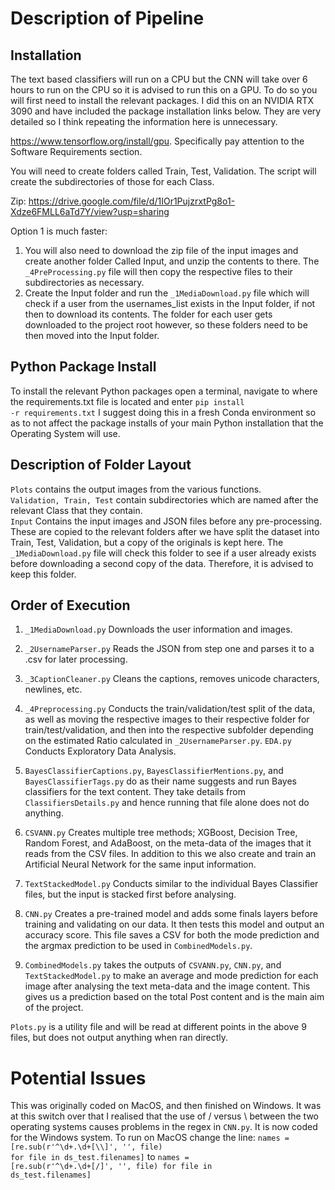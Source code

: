 # Description of Pipeline

## Installation
The text based classifiers will run on a CPU but the CNN will take over 6 hours to run on the CPU
so it is advised to run this on a GPU. To do so you will first need to install the relevant packages.
I did this on an NVIDIA RTX 3090 and have included the package installation links below. They are very detailed so
I think repeating the information here is unnecessary.

https://www.tensorflow.org/install/gpu.
Specifically pay attention to the Software Requirements section.

You will need to create folders called Train, Test, Validation. The script will create the subdirectories of those for each Class.

Zip: https://drive.google.com/file/d/1IOr1PujzrxtPg8o1-Xdze6FMLL6aTd7Y/view?usp=sharing

Option 1 is much faster:
1. You will also need to download the zip file of the input images and create another folder Called Input, and unzip the contents to there.
   The <code>_4PreProcessing.py</code> file will then copy the respective files to their subdirectories as necessary.
2. Create the Input folder and run the <code>_1MediaDownload.py</code> file which will check if a user from the usernames_list exists in the Input folder, if not then
to download its contents. The folder for each user gets downloaded to the project root however, so these folders need to be then moved into the Input folder.

## Python Package Install
To install the relevant Python packages open a terminal, navigate to where the requirements.txt file is located
and enter <code>pip install -r requirements.txt</code> I suggest doing this in a fresh Conda environment so as to not affect the
package installs of your main Python installation that the Operating System will use.

## Description of Folder Layout
<code>Plots</code> contains the output images from the various functions.<br>
<code>Validation, Train, Test</code> contain subdirectories which are named after the relevant Class
that they contain.<br>
<code>Input</code> Contains the input images and JSON files before any pre-processing.
These are copied to the relevant folders after we have split the dataset into Train, Test, Validation, but a copy of
the originals is kept here. The <code>_1MediaDownload.py</code> file will check this folder
to see if a user already exists before downloading a second copy of the data. Therefore, it is advised to keep this folder.<br>

## Order of Execution
1. <code>_1MediaDownload.py</code> Downloads the user information and images.
2. <code>_2UsernameParser.py</code> Reads the JSON from step one and parses it to a .csv for later processing.
3. <code>_3CaptionCleaner.py</code> Cleans the captions, removes unicode characters, newlines, etc.
4. <code>_4Preprocessing.py</code> Conducts the train/validation/test split of the data, as well as moving the respective images
to their respective folder for train/test/validation, and then into the respective subfolder depending on the estimated Ratio
   calculated in <code>_2UsernameParser.py</code>. <code>EDA.py</code> Conducts Exploratory Data Analysis.
   
5. <code>BayesClassifierCaptions.py</code>, <code>BayesClassifierMentions.py</code>, and <code>BayesClassifierTags.py</code> 
   do as their name suggests and run Bayes classifiers for the text content. They take details from <code>ClassifiersDetails.py</code>
   and hence running that file alone does not do anything.
   
6. <code>CSVANN.py</code> Creates multiple tree methods; XGBoost, Decision Tree, Random Forest, and AdaBoost, on the meta-data
of the images that it reads from the CSV files. In addition to this we also create and train an Artificial Neural Network
   for the same input information.
   
7. <code>TextStackedModel.py</code> Conducts similar to the individual Bayes Classifier files, but the input is stacked first
before analysing.
   
8. <code>CNN.py</code> Creates a pre-trained model and adds some finals layers before training and validating on our data.
It then tests this model and output an accuracy score. This file saves a CSV for both the mode prediction and the argmax prediction to be used in
   <code>CombinedModels.py</code>.
   
9. <code>CombinedModels.py</code> takes the outputs of <code>CSVANN.py</code>, <code>CNN.py</code>, and <code>TextStackedModel.py</code>
to make an average and mode prediction for each image after analysing the text meta-data and the image content. This gives us a prediction
   based on the total Post content and is the main aim of the project.
   
<code>Plots.py</code> is a utility file and will be read at different points in the above 9 files, but does not output
anything when ran directly.

# Potential Issues
This was originally coded on MacOS, and then finished on Windows. It was at this switch over that I realised that the use of / versus \ between the
two operating systems causes problems in the regex in <code>CNN.py</code>. It is now coded for the Windows system. To run on MacOS change the line:
<code>names = [re.sub(r'^\d+\.\d+[\\\\]', '', file) for file in ds_test.filenames]</code> to 
<code>names = [re.sub(r'^\d+\.\d+[/]', '', file) for file in ds_test.filenames]</code>